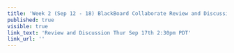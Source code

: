 ```yaml
---
title: 'Week 2 (Sep 12 - 18) BlackBoard Collaborate Review and Discussion'
published: true
visible: true
link_text: 'Review and Discussion Thur Sep 17th 2:30pm PDT'
link_url: ''
---
```

